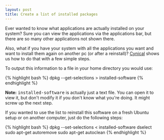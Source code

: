 ```yaml
---
layout: post
title: Create a list of installed packages
---
```


Ever wanted to know what applications are actually installed on your system? Sure you can view the applications via the applications bar, but there are so many other applications not shown there.

Also, what if you have your system with all the applications you want and want to install them again on another pc (or after a reinstall)? [Cynical](http://ubuntuforums.org/showthread.php?t=261366) shows us how to do that with a few simple steps.

To output this information to a file in your home directory you would use:

{% highlight bash %}
dpkg --get-selections > installed-software
{% endhighlight %}

**Note:** <tt>installed-software</tt> is actually just a text file. You can open it to view it, but don't modify it if you don't know what you're doing. It might screw up the next step.

If you wanted to use the list to reinstall this software on a fresh Ubuntu setup or on another computer, just do the following steps:

{% highlight bash %}
dpkg --set-selections < installed-software
dselect
sudo apt-get autoremove
sudo apt-get autoclean
{% endhighlight %}
